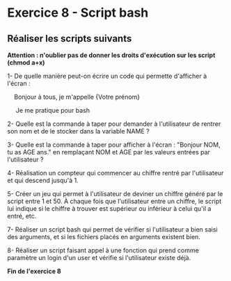 ﻿# Exercice 8 - Script bash

## Réaliser les scripts suivants

**Attention : n'oublier pas de donner les droits d'exécution sur les script 
(chmod a+x)**

1- De quelle manière peut-on écrire un code qui permette d'afficher à l'écran : 

    Bonjour à tous, je m'appelle {Votre prénom}

     Je me pratique pour bash



2- Quelle est la commande à taper pour demander à l'utilisateur de rentrer 
son nom et de le stocker dans la variable NAME ?



3- Quelle est la commande à taper pour afficher à l'écran : "Bonjour NOM, tu 
as AGE ans." en remplaçant NOM et AGE par les valeurs entrées par l'utilisateur 
?



4- Réalisation un compteur qui commencer au chiffre rentré par l'utilisateur 
et qui descend jusqu'à 1.



5- Créer un jeu qui permet à l'utilisateur de deviner un chiffre généré par le 
script entre 1 et 50. À chaque fois que l'utilisateur entre un chiffre, le 
script lui indique si le chiffre à trouver est supérieur ou inférieur à celui 
qu'il a entré, etc.



7- Réaliser un script bash qui permet de vérifier si l'utilisateur a bien 
saisi des arguments, et si les fichiers placés en arguments existent bien.



8- Réaliser un script faisant appel à une fonction qui prend comme paramètre 
un login d'un user et vérifie si l'utilisateur existe déjà.



**Fin de l'exercice 8**
